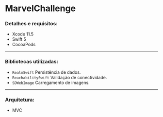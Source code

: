 # MarvelChallenge

### Detalhes e requisitos:
-  Xcode 11.5
-  Swift 5
-  CocoaPods

---
### Bibliotecas utilizadas:
- `RealmSwift` Persistência de dados.
- `ReachabilitySwift` Validação de conectividade.
- `SDWebImage` Carregamento de imagens.

---
### Arquitetura:
- MVC
